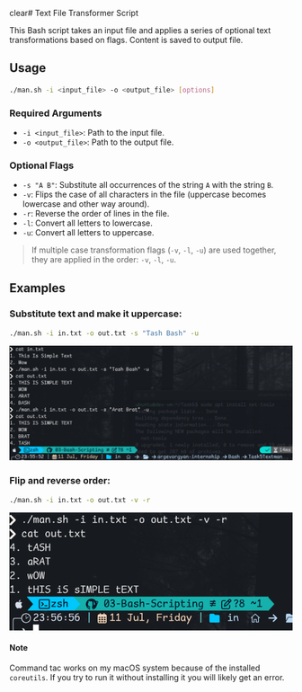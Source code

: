 clear# Text File Transformer Script

This Bash script takes an input file and applies a series of optional text transformations based on flags. Content is saved to output file.

## Usage

```bash
./man.sh -i <input_file> -o <output_file> [options]
```
### Required Arguments

- `-i <input_file>`: Path to the input file.
- `-o <output_file>`: Path to the output file.

### Optional Flags

- `-s "A B"`: Substitute all occurrences of the string `A` with the string `B`.
- `-v`: Flips the case of all characters in the file (uppercase becomes lowercase and other way around).
- `-r`: Reverse the order of lines in the file.
- `-l`: Convert all letters to lowercase.
- `-u`: Convert all letters to uppercase.

>  If multiple case transformation flags (`-v`, `-l`, `-u`) are used together, they are applied in the order: `-v`, `-l`, `-u`.



## Examples

### Substitute text and make it uppercase:
```bash
./man.sh -i in.txt -o out.txt -s "Tash Bash" -u
```
![ex1](scr1.png)

### Flip and reverse order:
```bash
./man.sh -i in.txt -o out.txt -v -r
```
![ex2](scr2.png)

#### Note
Command tac works on my macOS system because of the installed `coreutils`. If you try to run it without installing it you will likely get an error.

